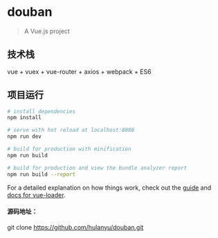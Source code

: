 # douban

> A Vue.js project


## 技术栈

vue + vuex + vue-router + axios + webpack + ES6

## 项目运行

``` bash
# install dependencies
npm install

# serve with hot reload at localhost:8080
npm run dev

# build for production with minification
npm run build

# build for production and view the bundle analyzer report
npm run build --report
```

For a detailed explanation on how things work, check out the [guide](http://vuejs-templates.github.io/webpack/) and [docs for vue-loader](http://vuejs.github.io/vue-loader).

#### 源码地址：
git clone https://github.com/hulanyu/douban.git